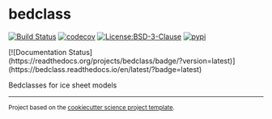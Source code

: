 bedclass
==============================
[![Build Status](https://github.com/porterdf/bedclass/workflows/Tests/badge.svg)](https://github.com/porterdf/bedclass/actions)
[![codecov](https://codecov.io/gh/porterdf/bedclass/branch/main/graph/badge.svg)](https://codecov.io/gh/porterdf/bedclass)
[![License:BSD-3-Clause](https://img.shields.io/badge/License-BSD%203--Clause-lightgray.svg?style=flt-square)](https://opensource.org/licenses/BSD-3-Clause)
[![pypi](https://img.shields.io/pypi/v/bedclass.svg)](https://pypi.org/project/bedclass)
<!-- [![conda-forge](https://img.shields.io/conda/dn/conda-forge/bedclass?label=conda-forge)](https://anaconda.org/conda-forge/bedclass) -->[![Documentation Status](https://readthedocs.org/projects/bedclass/badge/?version=latest)](https://bedclass.readthedocs.io/en/latest/?badge=latest)


Bedclasses for ice sheet models

--------

<p><small>Project based on the <a target="_blank" href="https://github.com/jbusecke/cookiecutter-science-project">cookiecutter science project template</a>.</small></p>
